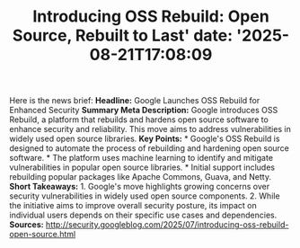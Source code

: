 ﻿---
title: "Introducing OSS Rebuild: Open Source, Rebuilt to Last'
date: '2025-08-21T17:08:09"
category: "Markets"
summary: ""
slug: "introducing oss rebuild open source rebuilt to last"
source_urls:
  - "http://security.googleblog.com/2025/07/introducing-oss-rebuild-open-source.html"
seo:
  title: "Introducing OSS Rebuild: Open Source, Rebuilt to Last | Hash n Hedge'
  description: '"
  keywords: ["news", "markets", "brief"]
---
Here is the news brief:  **Headline:** Google Launches OSS Rebuild for Enhanced Security  **Summary Meta Description:** Google introduces OSS Rebuild, a platform that rebuilds and hardens open source software to enhance security and reliability. This move aims to address vulnerabilities in widely used open source libraries.  **Key Points:**  * Google's OSS Rebuild is designed to automate the process of rebuilding and hardening open source software. * The platform uses machine learning to identify and mitigate vulnerabilities in popular open source libraries. * Initial support includes rebuilding popular packages like Apache Commons, Guava, and Netty.  **Short Takeaways:**  1. Google's move highlights growing concerns over security vulnerabilities in widely used open source components. 2. While the initiative aims to improve overall security posture, its impact on individual users depends on their specific use cases and dependencies.  **Sources:** http://security.googleblog.com/2025/07/introducing-oss-rebuild-open-source.html 
